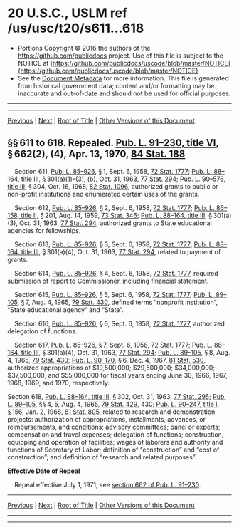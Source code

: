 ---
---

# 20 U.S.C., USLM ref /us/usc/t20/s611...618

* Portions Copyright © 2016 the authors of the https://github.com/publicdocs project.
  Use of this file is subject to the NOTICE at [https://github.com/publicdocs/uscode/blob/master/NOTICE](https://github.com/publicdocs/uscode/blob/master/NOTICE)
* See the [Document Metadata](././../../../..//README.md) for more information.
  This file is generated from historical government data; content and/or formatting may be inaccurate and out-of-date and should not be used for official purposes.

----------
----------

[Previous](./../../../..//us/usc/t20/ch18/m__us_usc_t20_ch18.md) | [Next](./../../../..//us/usc/t20/ch18A/m__us_usc_t20_ch18A.md) | [Root of Title](./../../../../) | [Other Versions of this Document](https://publicdocs.github.io/go/links?ns=uslm&ref=%2Fus%2Fusc%2Ft20%2Fs611...618)

## §§ 611 to 618. Repealed. [Pub. L. 91–230, title VI][/us/pl/91/230/tVI], § 662(2), (4), Apr. 13, 1970, [84 Stat. 188][/us/stat/84/188]

    Section 611, [Pub. L. 85–926][/us/pl/85/926], § 1, Sept. 6, 1958, [72 Stat. 1777][/us/stat/72/1777]; [Pub. L. 88–164, title III][/us/pl/88/164/tIII], § 301(a)(1)–(3), (b), Oct. 31, 1963, [77 Stat. 294][/us/stat/77/294]; [Pub. L. 90–576, title III][/us/pl/90/576/tIII], § 304, Oct. 16, 1968, [82 Stat. 1096][/us/stat/82/1096], authorized grants to public or non-profit institutions and enumerated certain uses of the grants.

    Section 612, [Pub. L. 85–926][/us/pl/85/926], § 2, Sept. 6, 1958, [72 Stat. 1777][/us/stat/72/1777]; [Pub. L. 86–158, title II][/us/pl/86/158/tII], § 201, Aug. 14, 1959, [73 Stat. 346][/us/stat/73/346]; [Pub. L. 88–164, title III][/us/pl/88/164/tIII], § 301(a)(3), Oct. 31, 1963, [77 Stat. 294][/us/stat/77/294], authorized grants to State educational agencies for fellowships.

    Section 613, [Pub. L. 85–926][/us/pl/85/926], § 3, Sept. 6, 1958, [72 Stat. 1777][/us/stat/72/1777]; [Pub. L. 88–164, title III][/us/pl/88/164/tIII], § 301(a)(4), Oct. 31, 1963, [77 Stat. 294][/us/stat/77/294], related to payment of grants.

    Section 614, [Pub. L. 85–926][/us/pl/85/926], § 4, Sept. 6, 1958, [72 Stat. 1777][/us/stat/72/1777], required submission of report to Commissioner, including financial statement.

    Section 615, [Pub. L. 85–926][/us/pl/85/926], § 5, Sept. 6, 1958, [72 Stat. 1777][/us/stat/72/1777]; [Pub. L. 89–105][/us/pl/89/105], § 7, Aug. 4, 1965, [79 Stat. 430][/us/stat/79/430], defined terms “nonprofit institution”, “State educational agency” and “State”.

    Section 616, [Pub. L. 85–926][/us/pl/85/926], § 6, Sept. 6, 1958, [72 Stat. 1777][/us/stat/72/1777], authorized delegation of functions.

    Section 617, [Pub. L. 85–926][/us/pl/85/926], § 7, Sept. 6, 1958, [72 Stat. 1777][/us/stat/72/1777]; [Pub. L. 88–164, title III][/us/pl/88/164/tIII], § 301(a)(4), Oct. 31, 1963, [77 Stat. 294][/us/stat/77/294]; [Pub. L. 89–105][/us/pl/89/105], § 8, Aug. 4, 1965, [79 Stat. 430][/us/stat/79/430]; [Pub. L. 90–170][/us/pl/90/170], § 6, Dec. 4, 1967, [81 Stat. 530][/us/stat/81/530], authorized appropriations of $19,500,000; $29,500,000; $34,000,000; $37,500,000; and $55,000,000 for fiscal years ending June 30, 1966, 1967, 1968, 1969, and 1970, respectively.

Section 618, [Pub. L. 88–164, title III][/us/pl/88/164/tIII], § 302, Oct. 31, 1963, [77 Stat. 295][/us/stat/77/295]; [Pub. L. 89–105][/us/pl/89/105], §§ 4, 5, Aug. 4, 1965, [79 Stat. 429][/us/stat/79/429], 430; [Pub. L. 90–247, title I][/us/pl/90/247/tI], § 156, Jan. 2, 1968, [81 Stat. 805][/us/stat/81/805], related to research and demonstration projects: authorization of appropriations, installments, advances, or reimbursements, and conditions; advisory committees; panel or experts; compensation and travel expenses; delegation of functions; construction, equipping and operation of facilities; wages of laborers and authority and functions of Secretary of Labor; definition of “construction” and “cost of construction”; and definition of “research and related purposes”.

 __Effective Date of Repeal__ 

    Repeal effective July 1, 1971, see [section 662 of Pub. L. 91–230][/us/pl/91/230/s662].

----------

[Previous](./../../../..//us/usc/t20/ch18/m__us_usc_t20_ch18.md) | [Next](./../../../..//us/usc/t20/ch18A/m__us_usc_t20_ch18A.md) | [Root of Title](./../../../../) | [Other Versions of this Document](https://publicdocs.github.io/go/links?ns=uslm&ref=%2Fus%2Fusc%2Ft20%2Fs611...618)

----------
----------

[/us/pl/91/230/tVI]: https://publicdocs.github.io/go/links?ns=uslm&ref=%2Fus%2Fpl%2F91%2F230%2FtVI
[/us/stat/84/188]: https://publicdocs.github.io/go/links?ns=uslm&ref=%2Fus%2Fstat%2F84%2F188
[/us/pl/85/926]: https://publicdocs.github.io/go/links?ns=uslm&ref=%2Fus%2Fpl%2F85%2F926
[/us/stat/72/1777]: https://publicdocs.github.io/go/links?ns=uslm&ref=%2Fus%2Fstat%2F72%2F1777
[/us/pl/88/164/tIII]: https://publicdocs.github.io/go/links?ns=uslm&ref=%2Fus%2Fpl%2F88%2F164%2FtIII
[/us/stat/77/294]: https://publicdocs.github.io/go/links?ns=uslm&ref=%2Fus%2Fstat%2F77%2F294
[/us/pl/90/576/tIII]: https://publicdocs.github.io/go/links?ns=uslm&ref=%2Fus%2Fpl%2F90%2F576%2FtIII
[/us/stat/82/1096]: https://publicdocs.github.io/go/links?ns=uslm&ref=%2Fus%2Fstat%2F82%2F1096
[/us/pl/85/926]: https://publicdocs.github.io/go/links?ns=uslm&ref=%2Fus%2Fpl%2F85%2F926
[/us/stat/72/1777]: https://publicdocs.github.io/go/links?ns=uslm&ref=%2Fus%2Fstat%2F72%2F1777
[/us/pl/86/158/tII]: https://publicdocs.github.io/go/links?ns=uslm&ref=%2Fus%2Fpl%2F86%2F158%2FtII
[/us/stat/73/346]: https://publicdocs.github.io/go/links?ns=uslm&ref=%2Fus%2Fstat%2F73%2F346
[/us/pl/88/164/tIII]: https://publicdocs.github.io/go/links?ns=uslm&ref=%2Fus%2Fpl%2F88%2F164%2FtIII
[/us/stat/77/294]: https://publicdocs.github.io/go/links?ns=uslm&ref=%2Fus%2Fstat%2F77%2F294
[/us/pl/85/926]: https://publicdocs.github.io/go/links?ns=uslm&ref=%2Fus%2Fpl%2F85%2F926
[/us/stat/72/1777]: https://publicdocs.github.io/go/links?ns=uslm&ref=%2Fus%2Fstat%2F72%2F1777
[/us/pl/88/164/tIII]: https://publicdocs.github.io/go/links?ns=uslm&ref=%2Fus%2Fpl%2F88%2F164%2FtIII
[/us/stat/77/294]: https://publicdocs.github.io/go/links?ns=uslm&ref=%2Fus%2Fstat%2F77%2F294
[/us/pl/85/926]: https://publicdocs.github.io/go/links?ns=uslm&ref=%2Fus%2Fpl%2F85%2F926
[/us/stat/72/1777]: https://publicdocs.github.io/go/links?ns=uslm&ref=%2Fus%2Fstat%2F72%2F1777
[/us/pl/85/926]: https://publicdocs.github.io/go/links?ns=uslm&ref=%2Fus%2Fpl%2F85%2F926
[/us/stat/72/1777]: https://publicdocs.github.io/go/links?ns=uslm&ref=%2Fus%2Fstat%2F72%2F1777
[/us/pl/89/105]: https://publicdocs.github.io/go/links?ns=uslm&ref=%2Fus%2Fpl%2F89%2F105
[/us/stat/79/430]: https://publicdocs.github.io/go/links?ns=uslm&ref=%2Fus%2Fstat%2F79%2F430
[/us/pl/85/926]: https://publicdocs.github.io/go/links?ns=uslm&ref=%2Fus%2Fpl%2F85%2F926
[/us/stat/72/1777]: https://publicdocs.github.io/go/links?ns=uslm&ref=%2Fus%2Fstat%2F72%2F1777
[/us/pl/85/926]: https://publicdocs.github.io/go/links?ns=uslm&ref=%2Fus%2Fpl%2F85%2F926
[/us/stat/72/1777]: https://publicdocs.github.io/go/links?ns=uslm&ref=%2Fus%2Fstat%2F72%2F1777
[/us/pl/88/164/tIII]: https://publicdocs.github.io/go/links?ns=uslm&ref=%2Fus%2Fpl%2F88%2F164%2FtIII
[/us/stat/77/294]: https://publicdocs.github.io/go/links?ns=uslm&ref=%2Fus%2Fstat%2F77%2F294
[/us/pl/89/105]: https://publicdocs.github.io/go/links?ns=uslm&ref=%2Fus%2Fpl%2F89%2F105
[/us/stat/79/430]: https://publicdocs.github.io/go/links?ns=uslm&ref=%2Fus%2Fstat%2F79%2F430
[/us/pl/90/170]: https://publicdocs.github.io/go/links?ns=uslm&ref=%2Fus%2Fpl%2F90%2F170
[/us/stat/81/530]: https://publicdocs.github.io/go/links?ns=uslm&ref=%2Fus%2Fstat%2F81%2F530
[/us/pl/88/164/tIII]: https://publicdocs.github.io/go/links?ns=uslm&ref=%2Fus%2Fpl%2F88%2F164%2FtIII
[/us/stat/77/295]: https://publicdocs.github.io/go/links?ns=uslm&ref=%2Fus%2Fstat%2F77%2F295
[/us/pl/89/105]: https://publicdocs.github.io/go/links?ns=uslm&ref=%2Fus%2Fpl%2F89%2F105
[/us/stat/79/429]: https://publicdocs.github.io/go/links?ns=uslm&ref=%2Fus%2Fstat%2F79%2F429
[/us/pl/90/247/tI]: https://publicdocs.github.io/go/links?ns=uslm&ref=%2Fus%2Fpl%2F90%2F247%2FtI
[/us/stat/81/805]: https://publicdocs.github.io/go/links?ns=uslm&ref=%2Fus%2Fstat%2F81%2F805
[/us/pl/91/230/s662]: https://publicdocs.github.io/go/links?ns=uslm&ref=%2Fus%2Fpl%2F91%2F230%2Fs662


